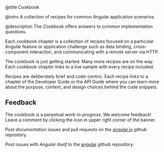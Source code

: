 @title
Cookbook

@intro
A collection of recipes for common Angular application scenarios.

@description
The *Cookbook* offers answers to common implementation questions.

Each cookbook chapter is a collection of recipes focused on a particular Angular feature or application challenge
such as data binding, cross-component interaction, and communicating with a remote server via HTTP.

The cookbook is just getting started. Many more recipes are on the way.
Each cookbook chapter links to a live sample with every recipe included.

Recipes are deliberately brief and code-centric. 
Each recipe links to a chapter of the Developer Guide or the API Guide
where you can learn more about the purpose, context, and design choices behind the code snippets.

## Feedback
  
The cookbook is a perpetual *work-in-progress*. 
We welcome feedback! Leave a comment by clicking the icon in upper right corner of the banner.

Post *documentation* issues and pull requests on the 
[angular.io](https://github.com/angular/angular.io) github repository.

Post issues with *Angular itself* to the [angular](https://github.com/angular/angular) github repository.